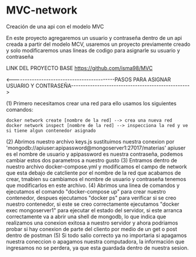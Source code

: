 # MVC-network
Creación de una api con el modelo MVC

En este proyecto agregaremos un usuario y contraseña dentro de un api creada a partir del modelo MCV, usaremos un proyecto previamente 
creado y solo modificaremos unas lineas de codigo para asignarle su usuario y contraseña

LINK DEL PROYECTO BASE 
https://github.com/isma98/MVC

<-------------------------------------------PASOS PARA ASIGNAR USUARIO Y CONTRASEÑA-------------------------------------------------->

(1) Primero necesitamos crear una red para ello usamos los siguientes comandos:

    docker network create [nombre de la red] --> crea una nueva red
    docker network inspect [nombre de la red] --> inspecciona la red y ve si tiene algun contenedor asignado
    
(2) Abrimos nuestro archivo keys.js sustituimos nuestra conexion por 'mongodb://apiuser:apipassword@mongoserver1:27017/materias'
apiuser es el nombre de usuario y apipassword es nuestra contraseña, podemos cambiar estos dos parametros a nuestro gusto
(3) Entramos dentro de nuestro archivo docker-compose.yml y modificamos el campo de network que esta debajo de catcliente 
por el nombre de la red que acabamos de crear, tmabien su cambiamos el nombre de usuario y contraseña tenemos que modificarlos 
en este archivo.
(4) Abrimos una linea de comandos y ejecutamos el comando "docker-compose up" para crear nuestro contenedor, despues ejecutamos
"docker ps" para verificar si se creo nuestro contenedor, si este se creo correctamente ejecutamos "docker exec mongoserver1"
para ejecutar el estado del servidor, si este arranca correctamente va a abrir una shell de mongodb, lo que indica que realizamos una 
conexion exitosa a nuestro servidor y ahora podriamos probar si hay conexion de parte del cliento por medio de un get o post 
dentro de postman 
(5) Si todo salio correcto ya no importaria si apagamos nuestra coneccion o apagamos nuestra computadora, la información que ingresamos
no se perdera, ya que esta guardada dentro de nuestra sesion.
